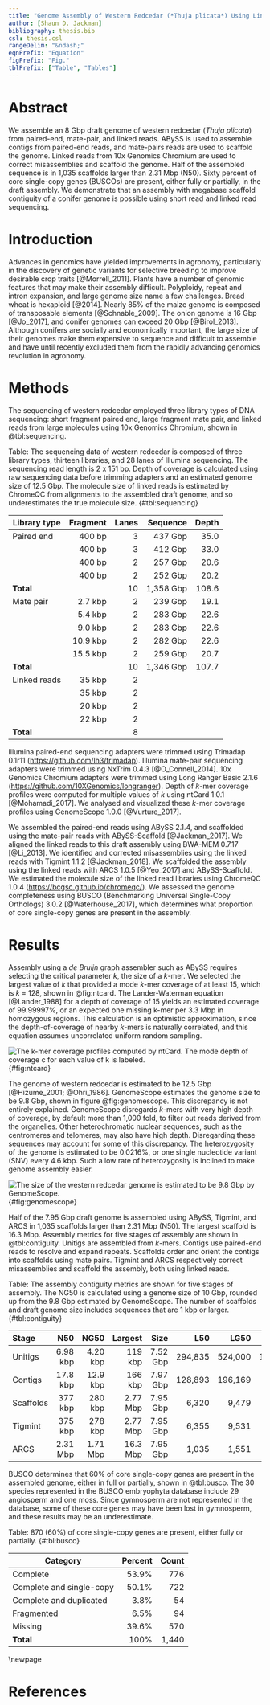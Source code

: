 ```yaml
---
title: "Genome Assembly of Western Redcedar (*Thuja plicata*) Using Linked Reads"
author: [Shaun D. Jackman]
bibliography: thesis.bib
csl: thesis.csl
rangeDelim: "&ndash;"
eqnPrefix: "Equation"
figPrefix: "Fig."
tblPrefix: ["Table", "Tables"]
---
```


# Abstract

We assemble an 8 Gbp draft genome of western redcedar (*Thuja plicata*) from paired-end, mate-pair, and linked reads. ABySS is used to assemble contigs from paired-end reads, and mate-pairs reads are used to scaffold the genome. Linked reads from 10x Genomics Chromium are used to correct misassemblies and scaffold the genome. Half of the assembled sequence is in 1,035 scaffolds larger than 2.31 Mbp (N50). Sixty percent of core single-copy genes (BUSCOs) are present, either fully or partially, in the draft assembly. We demonstrate that an assembly with megabase scaffold contiguity of a conifer genome is possible using short read and linked read sequencing.

# Introduction

Advances in genomics have yielded improvements in agronomy, particularly in the discovery of genetic variants for selective breeding to improve desirable crop traits [@Morrell_2011]. Plants have a number of genomic features that may make their assembly difficult. Polyploidy, repeat and intron expansion, and large genome size name a few challenges. Bread wheat is hexaploid [@2014]. Nearly 85% of the maize genome is composed of transposable elements [@Schnable_2009]. The onion genome is 16 Gbp [@Jo_2017], and conifer genomes can exceed 20 Gbp [@Birol_2013]. Although conifers are socially and economically important, the large size of their genomes make them expensive to sequence and difficult to assemble and have until recently excluded them from the rapidly advancing genomics revolution in agronomy.

# Methods

The sequencing of western redcedar employed three library types of DNA sequencing: short fragment paired end, large fragment mate pair, and linked reads from large molecules using 10x Genomics Chromium, shown in @tbl:sequencing.

Table: The sequencing data of western redcedar is composed of three library types, thirteen libraries, and 28 lanes of Illumina sequencing. The sequencing read length is 2 x 151 bp. Depth of coverage is calculated using raw sequencing data before trimming adapters and an estimated genome size of 12.5 Gbp. The molecule size of linked reads is estimated by ChromeQC from alignments to the assembled draft genome, and so underestimates the true molecule size. {#tbl:sequencing}

| Library type | Fragment | Lanes | Sequence  | Depth |
|--------------|---------:|------:|----------:|------:|
| Paired end   |   400 bp |     3 |   437 Gbp |  35.0 |
|              |   400 bp |     3 |   412 Gbp |  33.0 | 
|              |   400 bp |     2 |   257 Gbp |  20.6 |
|              |   400 bp |     2 |   252 Gbp |  20.2 |
| **Total**    |          |    10 | 1,358 Gbp | 108.6 |
| Mate pair    |  2.7 kbp |     2 |   239 Gbp |  19.1 |
|              |  5.4 kbp |     2 |   283 Gbp |  22.6 |
|              |  9.0 kbp |     2 |   283 Gbp |  22.6 |
|              | 10.9 kbp |     2 |   282 Gbp |  22.6 |
|              | 15.5 kbp |     2 |   259 Gbp |  20.7 |
| **Total**    |          |    10 | 1,346 Gbp | 107.7 |
| Linked reads |   35 kbp |     2 |           |       |
|              |   35 kbp |     2 |           |       |       
|              |   20 kbp |     2 |           |       |
|              |   22 kbp |     2 |           |       |
| **Total**    |          |     8 |           |       |

Illumina paired-end sequencing adapters were trimmed using Trimadap 0.1r11 (<https://github.com/lh3/trimadap>). Illumina mate-pair sequencing adapters were trimmed using NxTrim 0.4.3 [@O_Connell_2014]. 10x Genomics Chromium adapters were trimmed using Long Ranger Basic 2.1.6 (<https://github.com/10XGenomics/longranger>). Depth of *k*-mer coverage profiles were computed for multiple values of *k* using ntCard 1.0.1 [@Mohamadi_2017]. We analysed and visualized these *k*-mer coverage profiles using GenomeScope 1.0.0 [@Vurture_2017].

We assembled the paired-end reads using ABySS 2.1.4, and scaffolded using the mate-pair reads with ABySS-Scaffold [@Jackman_2017]. We aligned the linked reads to this draft assembly using BWA-MEM 0.7.17 [@Li_2013]. We identified and corrected misassemblies using the linked reads with Tigmint 1.1.2 [@Jackman_2018]. We scaffolded the assembly using the linked reads with ARCS 1.0.5 [@Yeo_2017] and ABySS-Scaffold. We estimated the molecule size of the linked read libraries using ChromeQC 1.0.4 (<https://bcgsc.github.io/chromeqc/>). We assessed the genome completeness using BUSCO (Benchmarking Universal Single-Copy Orthologs) 3.0.2 [@Waterhouse_2017], which determines what proportion of core single-copy genes are present in the assembly.

# Results

Assembly using a *de Bruijn* graph assembler such as ABySS requires selecting the critical parameter *k*, the size of a *k*-mer. We selected the largest value of *k* that provided a mode *k*-mer coverage of at least 15, which is *k* = 128, shown in @fig:ntcard. The Lander-Waterman equation [@Lander_1988] for a depth of coverage of 15 yields an estimated coverage of 99.99997%, or an expected one missing k-mer per 3.3 Mbp in homozygous regions. This calculation is an optimistic approximation, since the depth-of-coverage of nearby *k*-mers is naturally correlated, and this equation assumes uncorrelated uniform random sampling.

![The *k*-mer coverage profiles computed by ntCard. The mode depth of coverage *c* for each value of *k* is labeled.](redcedar/ntcard.png){#fig:ntcard}

The genome of western redcedar is estimated to be 12.5 Gbp [@Hizume_2001; @Ohri_1986]. GenomeScope estimates the genome size to be 9.8 Gbp, shown in figure @fig:genomescope. This discrepancy is not entirely explained. GenomeScope disregards *k*-mers with very high depth of coverage, by default more than 1,000 fold, to filter out reads derived from the organelles. Other heterochromatic nuclear sequences, such as the centromeres and telomeres, may also have high depth. Disregarding these sequences may account for some of this discrepancy. The heterozygosity of the genome is estimated to be 0.0216%, or one single nucleotide variant (SNV) every 4.6 kbp. Such a low rate of heterozygosity is inclined to make genome assembly easier.

![The size of the western redcedar genome is estimated to be 9.8 Gbp by GenomeScope.](redcedar/genomescope.png){#fig:genomescope}

Half of the 7.95 Gbp draft genome is assembled using ABySS, Tigmint, and ARCS in 1,035 scaffolds larger than 2.31 Mbp (N50). The largest scaffold is 16.3 Mbp. Assembly metrics for five stages of assembly are shown in @tbl:contiguity. Unitigs are assembled from *k*-mers. Contigs use paired-end reads to resolve and expand repeats. Scaffolds order and orient the contigs into scaffolds using mate pairs. Tigmint and ARCS respectively correct misassemblies and scaffold the assembly, both using linked reads.

Table: The assembly contiguity metrics are shown for five stages of assembly. The NG50 is calculated using a genome size of 10 Gbp, rounded up from the 9.8 Gbp estimated by GenomeScope. The number of scaffolds and draft genome size includes sequences that are 1 kbp or larger. {#tbl:contiguity}

| Stage     | N50      | NG50      | Largest  | Size     | L50     | LG50    | Scaffolds   |
|:----------|---------:|----------:|---------:|---------:|--------:|--------:|------------:|
| Unitigs   | 6.98 kbp |  4.20 kbp |  119 kbp | 7.52 Gbp | 294,835 | 524,000 |   1,811,335 |
| Contigs   | 17.8 kbp |  12.9 kbp |  166 kbp | 7.97 Gbp | 128,893 | 196,169 |     882,457 |
| Scaffolds |  377 kbp |   280 kbp | 2.77 Mbp | 7.95 Gbp |   6,320 |   9,479 |      95,754 |
| Tigmint   |  375 kbp |   278 kbp | 2.77 Mbp | 7.95 Gbp |   6,355 |   9,531 |      96,557 |
| ARCS      | 2.31 Mbp |  1.71 Mbp | 16.3 Mbp | 7.95 Gbp |   1,035 |   1,551 |      67,895 |

BUSCO determines that 60% of core single-copy genes are present in the assembled genome, either in full or partially, shown in @tbl:busco. The 30 species represented in the BUSCO embryophyta database include 29 angiosperm and one moss. Since gymnosperm are not represented in the database, some of these core genes may have been lost in gymnosperm, and these results may be an underestimate.

Table: 870 (60%) of core single-copy genes are present, either fully or partially. {#tbl:busco}

| Category                     | Percent | Count | 
|------------------------------|--------:|------:|
| Complete                     | 53.9%   |   776 |
| Complete and single-copy     | 50.1%   |   722 |
| Complete and duplicated      |  3.8%   |    54 |
| Fragmented                   |  6.5%   |    94 |
| Missing                      | 39.6%   |   570 |
| **Total**                    |  100%   | 1,440 |

\newpage

# References
